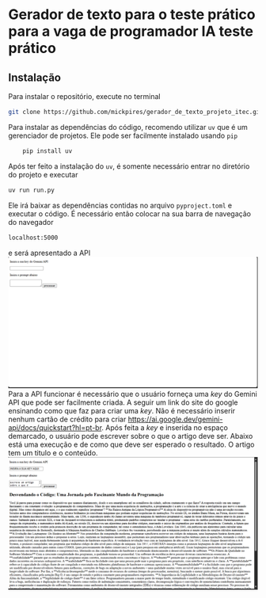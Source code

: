 # Gerador de texto para o teste prático para a vaga de programador IA teste prático

## Instalação

Para instalar o repositório, execute no terminal

   ```bash
   git clone https://github.com/mickpires/gerador_de_texto_projeto_itec.git
   ```

Para instalar as dependências do código, recomendo utilizar `uv` que é um gerenciador de projetos. Ele pode ser facilmente instalado usando `pip`

```bash
    pip install uv
```

Após ter feito a instalação do `uv`, é somente necessário entrar no diretório do projeto e executar

```bash
uv run run.py
```

Ele irá baixar as dependências contidas no arquivo `pyproject.toml` e executar o código. É necessário então colocar na sua barra de navegação do navegador

```bash
localhost:5000
```

e será apresentado a API
![alt text](imagens_readme/image.png)
Para a API funcionar é necessário que o usuário forneça uma _key_ do Gemini API que pode ser facilmente criada. A seguir um link do site do google ensinando como que faz para criar uma _key_. Não é necessário inserir nenhum cartão de crédito para criar https://ai.google.dev/gemini-api/docs/quickstart?hl=pt-br.
Após feita a _key_ e inserida no espaço demarcado, o usuário pode escrever sobre o que o artigo deve ser. Abaixo está uma execução e de como que deve ser esperado o resultado. O artigo tem um titulo e o conteúdo.
![alt text](imagens_readme/resultado.png)